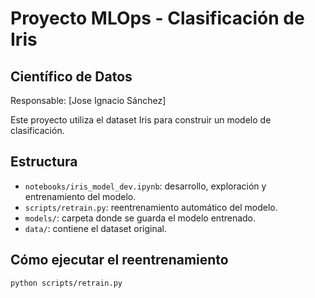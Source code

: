 # Proyecto MLOps - Clasificación de Iris

## Científico de Datos
Responsable: [Jose Ignacio Sánchez]

Este proyecto utiliza el dataset Iris para construir un modelo de clasificación.

## Estructura
- `notebooks/iris_model_dev.ipynb`: desarrollo, exploración y entrenamiento del modelo.
- `scripts/retrain.py`: reentrenamiento automático del modelo.
- `models/`: carpeta donde se guarda el modelo entrenado.
- `data/`: contiene el dataset original.

## Cómo ejecutar el reentrenamiento

```bash
python scripts/retrain.py
